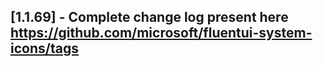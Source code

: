 ## [1.1.69] - Complete change log present here https://github.com/microsoft/fluentui-system-icons/tags